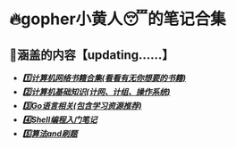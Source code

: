 # :fire:gopher小黄人:sleeping:的笔记合集

## :blue_book:涵盖的内容【updating......】

- ***[:one:计算机网络书籍合集(看看有无你想要的书籍)](https://github.com/code4EE/yun-notes/)***
- ***[:two:计算机基础知识(计网、计组、操作系统)](https://github.com/code4EE/yun-notes/)***
- ***[:three:Go语言相关(包含学习资源推荐)](https://github.com/code4EE/yun-notes/Go语言相关)***
- ***[:four:Shell编程入门笔记](https://github.com/code4EE/yun-notes/)***
- ***[:five:算法and刷题](https://github.com/code4EE/yun-notes/)***
